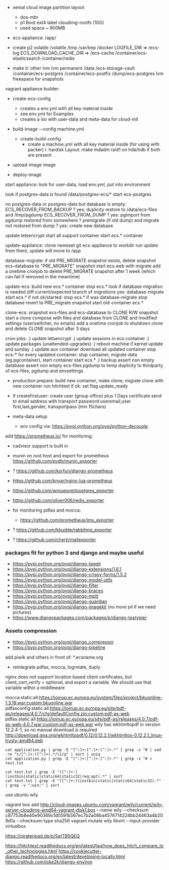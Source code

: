 * xenial cloud image partition layout:
  * dos-mbr
  * p1 Boot ext4 label cloudimg-rootfs (10G)
  * used space ~ 900MB

* ecs-appliance:  /app/

* create
p2 volatile
  /volatile
    /tmp
    /var/tmp
    /docker
    LOGFILE_DIR => /ecs-log
    ECS_DOWNLOAD_CACHE_DIR => /ecs-cache
    /container/ecs-elasticsearch
    /container/redis

* make it:
other lvm
  lvm permanent
    /data
      /ecs-storage-vault
      /container/ecs-postgres
      /container/ecs-postfix
      /dump/ecs-postgres
  lvm freespace for snapshots


vagrant appliance builder:

  * create-ecs-config
    * creates a env.yml with all key material inside
    * see env.yml for Examples
    * creates a iso with user-data and meta-data for cloud-init
  * build-image --config machine.yml
    * create-build-config
      * create a machine.yml with all key material inside (for using with packer)
    i: hardisk Layout: make mdadm raid1 on hda/hdb if both are present

  * upload-image image
  * deploy-image


start appliance:
  look for user-data, load env.yml, put into environment

  look if postgres-data is found /data/postgres-ecs/*
  start ecs-postgres

  no postgres-data or postgres-data but database is empty:
    ECS_RECOVER_FROM_BACKUP ?
      yes:  duplicity restore to /data/ecs-files and /tmp/pgdump
    ECS_RECOVER_FROM_DUMP ?
      yes:  pgimport from pgdump
    restored from somewhere ?
      premigrate (if old dump) and migrate
    not restored from dump ?
      yes: create new database

  update letsencrypt
  start all support container
  start ecs.* container

update-appliance:
  clone neweset git ecs-appliance to workdir
  run update from there, update will move to /app

database-migrate:
  if old PRE_MIGRATE snapshot exists, delete
  snapshot ecs-database to "PRE_MIGRATE" snapshot
  start ecs.web with migrate
  add a onetime cronjob to delete PRE_MIGRATE snapshot after 1 week (which can fail if removed in the meantime)

update-ecs:
  build new ecs.* container
  stop ecs.*
  look if database migration is needed diff current/expected branch of *migrations*
    yes: database-migrate
  start ecs.*
  if not ok/started:
    stop ecs.*
    if was database-migrate
      stop database
      revert to PRE_migrate snapshot
    start old-container ecs.*

clone-ecs:
  snapshot ecs-files and ecs-database to CLONE R/W snapshot
  start a clone compose with files and database from CLONE and modified settings
    (userswitcher, no emails)
  add a onetime cronjob to shutdown clone and delete CLONE snapshot after 3 days

cron-jobs:
  .) update letsencrypt
  .) update sessions in ecs container
  .) update packages (unattended-upgrades)
    .) reboot machine if kernel update and sunday
  .) update aux container
    download all updated container
    stop ecs-*
    for every updated container:
      stop container, migrate data (eg.pgcontainer), start container
    start ecs.*
  .) backup
    assert non empty database
    assert non empty ecs-files
    pgdump to temp
    duplicity to thirdparty of ecs-files, pgdump and envsettings


* production prepare:
  build new container,
  make clone,
  migrate clone with new container
  run hitchtest
  if ok: set flag update_ready

* if createfirstuser:
  create user (group office) plus 1 Days certificate send to email address with transport password
  useremail,user first,last,gender, transportpass (min 15chars)

* meta-data setup
  * env config via: https://pypi.python.org/pypi/python-decouple


add https://prometheus.io/ for monitoring:
  * cadvisor support is built in
  * munin on root host and export for prometheus
    https://github.com/pvdh/munin_exporter
  * ? https://github.com/korfuri/django-prometheus
  * https://github.com/knyar/nginx-lua-prometheus
  * https://github.com/wrouesnel/postgres_exporter
  * https://github.com/oliver006/redis_exporter
  * for monitoring pdfas and mocca:
    * https://github.com/prometheus/jmx_exporter

  * ? https://github.com/kbudde/rabbitmq_exporter
  * ? https://github.com/cherti/mailexporter



### packages fit for python 3 and django and maybe useful
  * https://pypi.python.org/pypi/django-taggit
  * https://pypi.python.org/pypi/django-extensions/1.6.1
  * https://pypi.python.org/pypi/django-crispy-forms/1.5.2
  * https://pypi.python.org/pypi/django-model-utils
  * https://pypi.python.org/pypi/django-filter
  * https://pypi.python.org/pypi/django-braces
  * https://pypi.python.org/pypi/django-mptt
  * https://pypi.python.org/pypi/django-guardian
  * https://pypi.python.org/pypi/django-imagekit (no more pil if we need pictures)
  * https://www.djangopackages.com/packages/p/django-tastypie/

### Assets compression

  * https://pypi.python.org/pypi/django_compressor
  * https://pypi.python.org/pypi/django-pipeline

add piwik and others in front of:
 *.ecsname.org

* reintegrate pdfas, mocca, logrotate, duply

nginx does not support location based client certificates,
but client_cert_verify = optional, and export a variable.
We should use that variable within a middleware

mocca:static:all:https://joinup.ec.europa.eu/system/files/project/bkuonline-1.3.18.war:custom:bkuonline.war
pdfasconfig:static:all:https://joinup.ec.europa.eu/site/pdf-as/releases/4.0.7/cfg/defaultConfig.zip:custom:pdf-as-web
pdfas:static:all:https://joinup.ec.europa.eu/site/pdf-as/releases/4.0.7/pdf-as-web-4.0.7.war:custom:pdf-as-web.war
wily has wkhtmltopdf in version 12.2.4-1, so no manual download is required
http://download.gna.org/wkhtmltopdf/0.12/0.12.2.1/wkhtmltox-0.12.2.1_linux-trusty-amd64.deb

```
cat application.py | grep -E "[^:]+:[^:]+:[^:]+.*" | grep -v ^# | sed -re "s/[^:]+:([^:]+).*/\1/g" | sort | uniq
cat application.py | grep -E "[^:]+:[^:]+:[^:]+.*" | grep -v ^# > test.txt

cat test.txt | grep -E "([^:]+:)(instbin|static|static64|static32|req:apt).*" | sort
cat test.txt | grep -E "([^:]+:)(instbin|static|static64|static32).*" | grep -v ":win:" | sort

```

use ubuntu wily

vagrant box add http://cloud-images.ubuntu.com/vagrant/wily/current/wily-server-cloudimg-amd64-vagrant-disk1.box --name wily --checksum c87753b8e40e90369c1d0591b567ec7b2a08ba4576714224bb24463a4b209d1a --checksum-type sha256
vagrant mutate wily libvirt --input-provider virtualbox

https://piratenpad.de/p/SarTB5QEQ

https://hitchtest.readthedocs.org/en/latest/faq/how_does_hitch_compare_to_other_technologies.html
https://cookiecutter-django.readthedocs.org/en/latest/developing-locally.html
https://github.com/joke2k/django-environ
